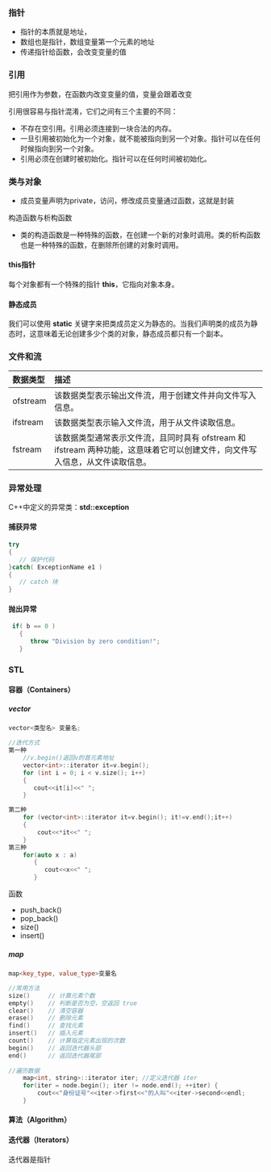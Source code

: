 ### 指针

- 指针的本质就是地址，
- 数组也是指针，数组变量第一个元素的地址
- 传递指针给函数，会改变变量的值

### 引用

把引用作为参数，在函数内改变变量的值，变量会跟着改变

引用很容易与指针混淆，它们之间有三个主要的不同：

- 不存在空引用。引用必须连接到一块合法的内存。
- 一旦引用被初始化为一个对象，就不能被指向到另一个对象。指针可以在任何时候指向到另一个对象。
- 引用必须在创建时被初始化。指针可以在任何时间被初始化。

### 类与对象

- 成员变量声明为private，访问，修改成员变量通过函数，这就是封装

构造函数与析构函数

-  类的构造函数是一种特殊的函数，在创建一个新的对象时调用。类的析构函数也是一种特殊的函数，在删除所创建的对象时调用。

#### this指针

每个对象都有一个特殊的指针 **this**，它指向对象本身。

#### 静态成员

我们可以使用 **static** 关键字来把类成员定义为静态的。当我们声明类的成员为静态时，这意味着无论创建多少个类的对象，静态成员都只有一个副本。

### 文件和流

| 数据类型 | 描述                                                         |
| :------- | :----------------------------------------------------------- |
| ofstream | 该数据类型表示输出文件流，用于创建文件并向文件写入信息。     |
| ifstream | 该数据类型表示输入文件流，用于从文件读取信息。               |
| fstream  | 该数据类型通常表示文件流，且同时具有 ofstream 和 ifstream 两种功能，这意味着它可以创建文件，向文件写入信息，从文件读取信息。 |

### 异常处理

C++中定义的异常类：**std::exception**

#### 捕获异常

```c++
try
{
   // 保护代码
}catch( ExceptionName e1 )
{
   // catch 块
}
```

#### 抛出异常

```C++
 if( b == 0 )
   {
      throw "Division by zero condition!";
   }
```

### STL

#### 容器（Containers）

##### vector

```C++
vector<类型名> 变量名;

//迭代方式
第一种
    //v.begin()返回v的首元素地址
    vector<int>::iterator it=v.begin();
    for (int i = 0; i < v.size(); i++)
    {
       cout<<it[i]<<" ";
    }

第二种
    for (vector<int>::iterator it=v.begin(); it!=v.end();it++)
    {
        cout<<*it<<" ";
    }
第三种
    for(auto x : a)
       {
          cout<<x<<" ";
       }
```

函数

- push_back()
- pop_back()
- size()
- insert()

##### map

```C++
map<key_type, value_type>变量名

//常用方法
size()     // 计算元素个数
empty()    // 判断是否为空，空返回 true
clear()    // 清空容器
erase()    // 删除元素
find()     // 查找元素
insert()   // 插入元素
count()    // 计算指定元素出现的次数
begin()    // 返回迭代器头部
end()      // 返回迭代器尾部
    
//遍历数据
   	map<int, string>::iterator iter; //定义迭代器 iter
    for(iter = node.begin(); iter != node.end(); ++iter) {
        cout<<"身份证号"<<iter->first<<"的人叫"<<iter->second<<endl;
    }
```

#### 算法（Algorithm）

#### 迭代器（Iterators）

迭代器是指针
